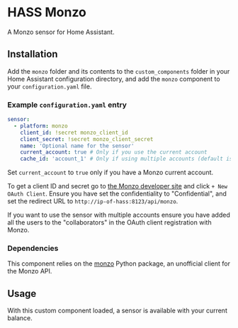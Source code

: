 # HASS Monzo

A Monzo sensor for Home Assistant.

## Installation

Add the `monzo` folder and its contents to the `custom_components` folder in your Home Assistant configuration directory, and add the `monzo` component to your `configuration.yaml` file.

### Example `configuration.yaml` entry

```yml
sensor:
  - platform: monzo
    client_id: !secret monzo_client_id
    client_secret: !secret monzo_client_secret
    name: 'Optional name for the sensor'
    current_account: true # Only if you use the current account
    cache_id: 'account_1' # Only if using multiple accounts (default is "main")
```

Set `current_account` to `true` only if you have a Monzo current account.

To get a client ID and secret go to [the Monzo developer site](https://developers.monzo.com/apps/home) and click `+ New OAuth Client`. Ensure you have set the confidentiality to "Confidential", and set the redirect URL to `http://ip-of-hass:8123/api/monzo`.

If you want to use the sensor with multiple accounts ensure you have added all the users to the "collaborators" in the OAuth client registration with Monzo.

### Dependencies

This component relies on the [monzo](https://github.com/adesnmi/monzo-python) Python package, an unofficial client for the Monzo API.

## Usage

With this custom component loaded, a sensor is available with your current balance.
